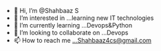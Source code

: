 - 👋 Hi, I’m @Shahbaaz S
- 👀 I’m interested in ...learning new IT technologies
- 🌱 I’m currently learning ...Devops&Python
- 💞️ I’m looking to collaborate on ...Devops
- 📫 How to reach me ...Shahbaaz4cs@gmail.com

<!---
mygithub4practice/mygithub4practice is a ✨ special ✨ repository because its `README.md` (this file) appears on your GitHub profile.
You can click the Preview link to take a look at your changes.
--->
